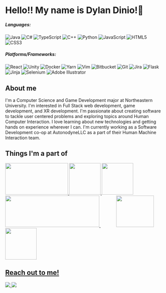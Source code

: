 # Hello!! My name is Dylan Dinio!👋

##### Languages: 

![Java](https://img.shields.io/badge/java-%23ED8B00.svg?style=for-the-badge&logo=openjdk&logoColor=white) ![C#](https://img.shields.io/badge/c%23-%23239120.svg?style=for-the-badge&logo=c-sharp&logoColor=white)  ![TypeScript](https://img.shields.io/badge/typescript-%23007ACC.svg?style=for-the-badge&logo=typescript&logoColor=white)  ![C++](https://img.shields.io/badge/c++-%2300599C.svg?style=for-the-badge&logo=c%2B%2B&logoColor=white) ![Python](https://img.shields.io/badge/python-3670A0?style=for-the-badge&logo=python&logoColor=ffdd54) ![JavaScript](https://img.shields.io/badge/javascript-%23323330.svg?style=for-the-badge&logo=javascript&logoColor=%23F7DF1E)	![HTML5](https://img.shields.io/badge/html5-%23E34F26.svg?style=for-the-badge&logo=html5&logoColor=white) ![CSS3](https://img.shields.io/badge/css3-%231572B6.svg?style=for-the-badge&logo=css3&logoColor=white)

##### Platforms/Frameworks: 

![React](https://img.shields.io/badge/react-%2320232a.svg?style=for-the-badge&logo=react&logoColor=%2361DAFB) ![Unity](https://img.shields.io/badge/unity-%23000000.svg?style=for-the-badge&logo=unity&logoColor=white) ![Docker](https://img.shields.io/badge/docker-%230db7ed.svg?style=for-the-badge&logo=docker&logoColor=white) ![Yarn](https://img.shields.io/badge/yarn-%232C8EBB.svg?style=for-the-badge&logo=yarn&logoColor=white) ![Vim](https://img.shields.io/badge/VIM-%2311AB00.svg?style=for-the-badge&logo=vim&logoColor=white) ![Bitbucket](https://img.shields.io/badge/bitbucket-%230047B3.svg?style=for-the-badge&logo=bitbucket&logoColor=white) ![Git](https://img.shields.io/badge/git-%23F05033.svg?style=for-the-badge&logo=git&logoColor=white) ![Jira](https://img.shields.io/badge/jira-%230A0FFF.svg?style=for-the-badge&logo=jira&logoColor=white) ![Flask](https://img.shields.io/badge/flask-%23000.svg?style=for-the-badge&logo=flask&logoColor=white) ![Jinja](https://img.shields.io/badge/jinja-white.svg?style=for-the-badge&logo=jinja&logoColor=black) ![Selenium](https://img.shields.io/badge/-selenium-%43B02A?style=for-the-badge&logo=selenium&logoColor=white) ![Adobe Illustrator](https://img.shields.io/badge/adobe%20illustrator-%23FF9A00.svg?style=for-the-badge&logo=adobe%20illustrator&logoColor=white)

## About me
I'm a Computer Science and Game Development major at Northeastern University. I'm interested in Full Stack web development, game development, and XR development. I'm passionate about creating software to tackle user centered problems and exploring topics around Human Computer Interaction. I love learning about new technologies and getting hands on experience wherever I can. I'm currently working as a Software Development co-op at AutonodyneLLC as a part of their Human Machine Interaction team.

## Things I'm a part of
<a href= "https://www.sandboxnu.com/"> <img src="https://drive.google.com/uc?export=view&id=1vOIKrS_o3o2raz29MVIDwxv2mLoifnfm" width = 200px height = 100px> </a>
<a href="https://www.instagram.com/nu_honu/"> <img src="https://drive.google.com/uc?export=view&id=19xcc1ulDrjNQ_mJ1bPJI-qr3mpfyKT9Y" width = 100px height = 100px style = "margin-left: 100px, display: inline-block"> </a>
<a href="https://www.autonodyne.ai/"> <img src="https://drive.google.com/uc?export=view&id=1wa9W6nQ4F_SNrmMZeYR3rp5077aT_imf" width = 100px height = 100px>
<a href="https://nakupuna.com/2020/05/29/nakupuna-foundation-supports-scholarships-for-native-hawaiian-students/"> <img src="https://drive.google.com/uc?export=view&id=1irScDt9YCep-DJmQBhni8GMMEwY8lmUd" width = 300px height =100px>
<a href="https://www.paubox.com/kahikina-stem-scholarship"> <img src="https://drive.google.com/uc?export=view&id=1py8-4geQ7jkR-ZSUGx6bxPFoQf6ZWfnD" width = 120 height=100 style="margin-left: 50px">
<img src="https://drive.google.com/uc?export=view&id=16etVTyo3kycePME9LPP2M4gqqG_28uus" width = 100px height= 100px>

## Reach out to me!
<a href= "https://www.linkedin.com/in/dylan-dinio/"> <img src="https://img.shields.io/badge/linkedin-%230077B5.svg?style=for-the-badge&logo=linkedin&logoColor=white"> </a>
<a href="mailto:ddinio2101@gmail.com"> <img src="https://img.shields.io/badge/Gmail-D14836?style=for-the-badge&logo=gmail&logoColor=white"> </a>
<!--
**dkd2101/dkd2101** is a ✨ _special_ ✨ repository because its `README.md` (this file) appears on your GitHub profile.

Here are some ideas to get you started:

- 🔭 I’m currently working at Autonodyne LLC working in their Human Machine Interaction Team!
- 🌱 I’m currently learning ...
- 👯 I’m looking to collaborate on ...
- 🤔 I’m looking for help with ...
- 💬 Ask me about ...
- 📫 How to reach me: ...
- 😄 Pronouns: ...
- ⚡ Fun fact: ...
-->

